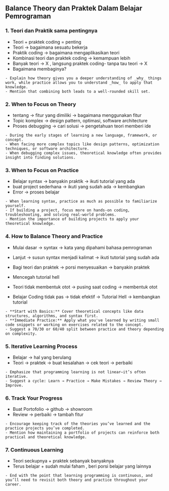 ## Balance Theory dan Praktek Dalam Belajar Pemrograman

### 1. Teori dan Praktik sama pentingnya
- Teori + praktek coding = penting
- Teori -> bagaimana sesuatu bekerja
- Praktik coding -> bagaimana mengaplikasikan teori
- Kombinasi teori dan praktek coding -> kemampuan lebih
- Banyak teori -> X , langsung praktek coding- tanpa tau teori -> X
- Bagaimana membaginya?

```
- Explain how theory gives you a deeper understanding of _why_ things work, while practice allows you to understand _how_ to apply that knowledge.
- Mention that combining both leads to a well-rounded skill set.
```

### 2. **When to Focus on Theory**
- tentang -> fitur yang dimiliki -> bagaimana menggunakan fitur 
- Topic komplex -> design pattern, optimasi, software architecture
- Proses debugging -> cari solusi -> pengetahuan teori memberi ide 
```
- During the early stages of learning a new language, framework, or concept.
- When facing more complex topics like design patterns, optimization techniques, or software architecture.
- When debugging complex issues, theoretical knowledge often provides insight into finding solutions.
```

### 3. **When to Focus on Practice**
- Belajar syntax -> banyakin praktik -> ikuti tutorial yang ada
- buat project sederhana -> ikuti yang sudah ada -> kembangkan
- Error -> proses belajar
```
- When learning syntax, practice as much as possible to familiarize yourself.
- If building a project, focus more on hands-on coding, troubleshooting, and solving real-world problems.
- Mention the importance of building projects to apply your theoretical knowledge.
```
### 4. **How to Balance Theory and Practice**
 - Mulai dasar -> syntax -> kata yang dipahami bahasa pemrograman
- Lanjut -> susun syntax menjadi kalimat -> ikuti tutorial yang sudah ada 
- Bagi teori dan praktek -> porsi menyesuaikan -> banyakin praktek

- Mencegah tutorial hell
- Teori tidak membentuk otot -> pusing saat coding -> membentuk otot
- Belajar Coding tidak pas -> tidak efektif -> Tutorial Hell -> kembangkan tutorial

```
- **Start with Basics:** Cover theoretical concepts like data structures, algorithms, and syntax first.
- **Immediate Practice:** Apply what you've learned by writing small code snippets or working on exercises related to the concept.
- Suggest a 70/30 or 60/40 split between practice and theory depending on complexity.
```

### 5. **Iterative Learning Process**
- Belajar -> hal yang berulang
- Teori -> praktek -> buat kesalahan -> cek teori -> perbaiki 
```
- Emphasize that programming learning is not linear—it’s often iterative.
- Suggest a cycle: Learn → Practice → Make Mistakes → Review Theory → Improve.
```

### 6. **Track Your Progress**
- Buat Portofolio -> github -> showroom
- Review -> perbaiki -> tambah fitur
```
- Encourage keeping track of the theories you’ve learned and the practice projects you’ve completed.
- Mention how maintaining a portfolio of projects can reinforce both practical and theoretical knowledge.
```

### 7. **Continuous Learning**
- Teori seckupnya + praktek sebanyak banyaknya
- Terus belajar + sudah mulai faham , beri porsi belajar yang lainnya
```
- End with the point that learning programming is continuous, and you’ll need to revisit both theory and practice throughout your career.
```
